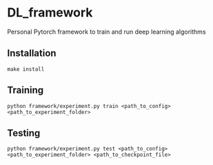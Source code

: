 # DL_framework
Personal Pytorch framework to train and run deep learning algorithms

## Installation
```shell
make install
```

## Training
```shell
python framework/experiment.py train <path_to_config> <path_to_experiment_folder>
```

## Testing
```shell
python framework/experiment.py test <path_to_config> <path_to_experiment_folder> <path_to_checkpoint_file>
```
